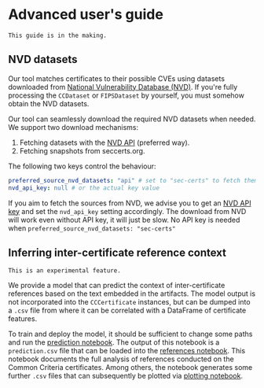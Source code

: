 # Advanced user's guide

```{important}
This guide is in the making.
```

## NVD datasets

Our tool matches certificates to their possible CVEs using datasets downloaded from [National Vulnerability Database (NVD)](https://nvd.nist.gov). If you're fully processing the `CCDataset` or `FIPSDataset` by yourself, you must somehow obtain the NVD datasets.

Our tool can seamlessly download the required NVD datasets when needed. We support two download mechanisms:

1. Fetching datasets with the [NVD API](https://nvd.nist.gov/developers/start-here) (preferred way).
1. Fetching snapshots from seccerts.org.

The following two keys control the behaviour:

```yaml
preferred_source_nvd_datasets: "api" # set to "sec-certs" to fetch them from sec-certs.org
nvd_api_key: null # or the actual key value
```

If you aim to fetch the sources from NVD, we advise you to get an [NVD API key](https://nvd.nist.gov/developers/request-an-api-key) and set the `nvd_api_key` setting accordingly. The download from NVD will work even without API key, it will just be slow. No API key is needed when `preferred_source_nvd_datasets: "sec-certs"`


## Inferring inter-certificate reference context

```{important}
This is an experimental feature.
```

We provide a model that can predict the context of inter-certificate references based on the text embedded in the artifacts. The model output is not incorporated into the `CCCertificate` instances, but can be dumped into a `.csv` file from where it can be correlated with a DataFrame of certificate features.

To train and deploy the model, it should be sufficient to change some paths and run the [prediction notebook](https://github.com/crocs-muni/sec-certs/blob/main/notebooks/cc/reference_annotations/prediction.ipynb). The output of this notebook is a `prediction.csv` file that can be loaded into the [references notebook](https://github.com/crocs-muni/sec-certs/blob/main/notebooks/cc/references.ipynb). This notebook documents the full analysis of references conducted on the Common Criteria certificates. Among others, the notebook generates some further `.csv` files that can subsequently be plotted via [plotting notebook](https://github.com/crocs-muni/sec-certs/blob/main/notebooks/cc/paper2_plots.ipynb).
